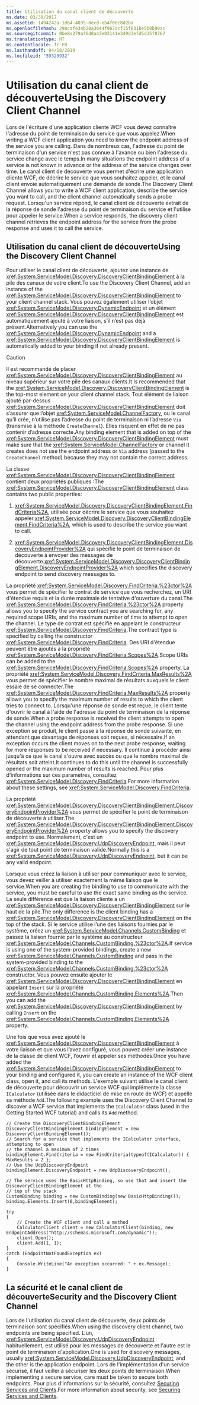 ```yaml
---
title: Utilisation du canal client de découverte
ms.date: 03/30/2017
ms.assetid: 1494242a-1d64-4035-8ecd-eb4f06c8d2ba
ms.openlocfilehash: 298cafe34b20a3644f967acf15f831be5b0b90ac
ms.sourcegitcommit: 0be8a279af6d8a43e03141e349d3efd5d35f8767
ms.translationtype: HT
ms.contentlocale: fr-FR
ms.lasthandoff: 04/18/2019
ms.locfileid: "59329932"
---
```

# <a name="using-the-discovery-client-channel"></a><span data-ttu-id="6952a-102">Utilisation du canal client de découverte</span><span class="sxs-lookup"><span data-stu-id="6952a-102">Using the Discovery Client Channel</span></span>
<span data-ttu-id="6952a-103">Lors de l'écriture d'une application cliente WCF vous devez connaître l'adresse du point de terminaison du service que vous appelez.</span><span class="sxs-lookup"><span data-stu-id="6952a-103">When writing a WCF client application you need to know the endpoint address of the service you are calling.</span></span> <span data-ttu-id="6952a-104">Dans de nombreux cas, l'adresse du point de terminaison d'un service n'est pas connue à l'avance ou bien l'adresse du service change avec le temps.</span><span class="sxs-lookup"><span data-stu-id="6952a-104">In many situations the endpoint address of a service is not known in advance or the address of the service changes over time.</span></span> <span data-ttu-id="6952a-105">Le canal client de découverte vous permet d'écrire une application cliente WCF, de décrire le service que vous souhaitez appeler, et le canal client envoie automatiquement une demande de sonde.</span><span class="sxs-lookup"><span data-stu-id="6952a-105">The Discovery Client Channel allows you to write a WCF client application, describe the service you want to call, and the client channel automatically sends a probe request.</span></span> <span data-ttu-id="6952a-106">Lorsqu'un service répond, le canal client de découverte extrait de la réponse de sonde l'adresse du point de terminaison du service et l'utilise pour appeler le service.</span><span class="sxs-lookup"><span data-stu-id="6952a-106">When a service responds, the discovery client channel retrieves the endpoint address for the service from the probe response and uses it to call the service.</span></span>  
  
## <a name="using-the-discovery-client-channel"></a><span data-ttu-id="6952a-107">Utilisation du canal client de découverte</span><span class="sxs-lookup"><span data-stu-id="6952a-107">Using the Discovery Client Channel</span></span>  
 <span data-ttu-id="6952a-108">Pour utiliser le canal client de découverte, ajoutez une instance de <xref:System.ServiceModel.Discovery.DiscoveryClientBindingElement> à la pile des canaux de votre client.</span><span class="sxs-lookup"><span data-stu-id="6952a-108">To use the Discovery Client Channel, add an instance of the <xref:System.ServiceModel.Discovery.DiscoveryClientBindingElement> to your client channel stack.</span></span> <span data-ttu-id="6952a-109">Vous pouvez également utiliser l’objet <xref:System.ServiceModel.Discovery.DynamicEndpoint> et un élément <xref:System.ServiceModel.Discovery.DiscoveryClientBindingElement> est automatiquement ajouté à votre liaison, s’il n’est pas déjà présent.</span><span class="sxs-lookup"><span data-stu-id="6952a-109">Alternatively you can use the <xref:System.ServiceModel.Discovery.DynamicEndpoint> and a <xref:System.ServiceModel.Discovery.DiscoveryClientBindingElement> is automatically added to your binding if not already present.</span></span>  
  
> [!CAUTION]
>  <span data-ttu-id="6952a-110">Il est recommandé de placer <xref:System.ServiceModel.Discovery.DiscoveryClientBindingElement> au niveau supérieur sur votre pile des canaux clients.</span><span class="sxs-lookup"><span data-stu-id="6952a-110">It is recommended that the <xref:System.ServiceModel.Discovery.DiscoveryClientBindingElement> is the top-most element on your client channel stack.</span></span> <span data-ttu-id="6952a-111">Tout élément de liaison ajouté par-dessus <xref:System.ServiceModel.Discovery.DiscoveryClientBindingElement> doit s’assurer que l’objet <xref:System.ServiceModel.ChannelFactory>, ou le canal qu’il crée, n’utilise pas l’adresse du point de terminaison ni l’adresse `Via` (transmise à la méthode `CreateChannel`). Elles risquent en effet de ne pas contenir d’adresse correcte.</span><span class="sxs-lookup"><span data-stu-id="6952a-111">Any binding element that is added on top of the <xref:System.ServiceModel.Discovery.DiscoveryClientBindingElement> must make sure that the <xref:System.ServiceModel.ChannelFactory> or channel it creates does not use the endpoint address or `Via` address (passed to the `CreateChannel` method) because they may not contain the correct address.</span></span>  
  
 <span data-ttu-id="6952a-112">La classe <xref:System.ServiceModel.Discovery.DiscoveryClientBindingElement> contient deux propriétés publiques :</span><span class="sxs-lookup"><span data-stu-id="6952a-112">The <xref:System.ServiceModel.Discovery.DiscoveryClientBindingElement> class contains two public properties:</span></span>  
  
1. <span data-ttu-id="6952a-113"><xref:System.ServiceModel.Discovery.DiscoveryClientBindingElement.FindCriteria%2A>, utilisée pour décrire le service que vous souhaitez appeler.</span><span class="sxs-lookup"><span data-stu-id="6952a-113"><xref:System.ServiceModel.Discovery.DiscoveryClientBindingElement.FindCriteria%2A>, which is used to describe the service you want to call.</span></span>  
  
2. <span data-ttu-id="6952a-114"><xref:System.ServiceModel.Discovery.DiscoveryClientBindingElement.DiscoveryEndpointProvider%2A> qui spécifie le point de terminaison de découverte à envoyer des messages de découverte.</span><span class="sxs-lookup"><span data-stu-id="6952a-114"><xref:System.ServiceModel.Discovery.DiscoveryClientBindingElement.DiscoveryEndpointProvider%2A> which specifies the discovery endpoint to send discovery messages to.</span></span>  
  
 <span data-ttu-id="6952a-115">La propriété <xref:System.ServiceModel.Discovery.FindCriteria.%23ctor%2A> vous permet de spécifier le contrat de service que vous recherchez, un URI d'étendue requis et la durée maximale de tentative d'ouverture du canal.</span><span class="sxs-lookup"><span data-stu-id="6952a-115">The <xref:System.ServiceModel.Discovery.FindCriteria.%23ctor%2A> property allows you to specify the service contract you are searching for, any required scope URIs, and the maximum number of time to attempt to open the channel.</span></span> <span data-ttu-id="6952a-116">Le type de contrat est spécifié en appelant le constructeur <xref:System.ServiceModel.Discovery.FindCriteria>.</span><span class="sxs-lookup"><span data-stu-id="6952a-116">The contract type is specified by calling the constructor  <xref:System.ServiceModel.Discovery.FindCriteria>.</span></span> <span data-ttu-id="6952a-117">Des URI d'étendue peuvent être ajoutés à la propriété <xref:System.ServiceModel.Discovery.FindCriteria.Scopes%2A>.</span><span class="sxs-lookup"><span data-stu-id="6952a-117">Scope URIs can be added to the <xref:System.ServiceModel.Discovery.FindCriteria.Scopes%2A> property.</span></span> <span data-ttu-id="6952a-118">La propriété <xref:System.ServiceModel.Discovery.FindCriteria.MaxResults%2A> vous permet de spécifier le nombre maximal de résultats auxquels le client essaie de se connecter.</span><span class="sxs-lookup"><span data-stu-id="6952a-118">The <xref:System.ServiceModel.Discovery.FindCriteria.MaxResults%2A> property allows you to specify the maximum number of results to which the client tries to connect to.</span></span> <span data-ttu-id="6952a-119">Lorsqu'une réponse de sonde est reçue, le client tente d'ouvrir le canal à l'aide de l'adresse du point de terminaison de la réponse de sonde.</span><span class="sxs-lookup"><span data-stu-id="6952a-119">When a probe response is received the client attempts to open the channel using the endpoint address from the probe response.</span></span> <span data-ttu-id="6952a-120">Si une exception se produit, le client passe à la réponse de sonde suivante, en attendant que davantage de réponses soit reçues, si nécessaire.</span><span class="sxs-lookup"><span data-stu-id="6952a-120">If an exception occurs the client moves on to the next probe response, waiting for more responses to be received if necessary.</span></span> <span data-ttu-id="6952a-121">Il continue à procéder ainsi jusqu'à ce que le canal s'ouvre avec succès ou que le nombre maximal de résultats soit atteint.</span><span class="sxs-lookup"><span data-stu-id="6952a-121">It continues to do this until the channel is successfully opened or the maximum number of results is reached.</span></span> <span data-ttu-id="6952a-122">Pour plus d’informations sur ces paramètres, consultez <xref:System.ServiceModel.Discovery.FindCriteria>.</span><span class="sxs-lookup"><span data-stu-id="6952a-122">For more information about these settings, see <xref:System.ServiceModel.Discovery.FindCriteria>.</span></span>  
  
 <span data-ttu-id="6952a-123">La propriété <xref:System.ServiceModel.Discovery.DiscoveryClientBindingElement.DiscoveryEndpointProvider%2A> vous permet de spécifier le point de terminaison de découverte à utiliser.</span><span class="sxs-lookup"><span data-stu-id="6952a-123">The <xref:System.ServiceModel.Discovery.DiscoveryClientBindingElement.DiscoveryEndpointProvider%2A> property allows you to specify the discovery endpoint to use.</span></span> <span data-ttu-id="6952a-124">Normalement, c'est un <xref:System.ServiceModel.Discovery.UdpDiscoveryEndpoint>, mais il peut s'agir de tout point de terminaison valide.</span><span class="sxs-lookup"><span data-stu-id="6952a-124">Normally this is a <xref:System.ServiceModel.Discovery.UdpDiscoveryEndpoint>, but it can be any valid endpoint.</span></span>  
  
 <span data-ttu-id="6952a-125">Lorsque vous créez la liaison à utiliser pour communiquer avec le service, vous devez veiller à utiliser exactement la même liaison que le service.</span><span class="sxs-lookup"><span data-stu-id="6952a-125">When you are creating the binding to use to communicate with the service, you must be careful to use the exact same binding as the service.</span></span> <span data-ttu-id="6952a-126">La seule différence est que la liaison cliente a un <xref:System.ServiceModel.Discovery.DiscoveryClientBindingElement> sur le haut de la pile.</span><span class="sxs-lookup"><span data-stu-id="6952a-126">The only difference is the client binding has a <xref:System.ServiceModel.Discovery.DiscoveryClientBindingElement> on the top of the stack.</span></span> <span data-ttu-id="6952a-127">Si le service utilise l’une des liaisons fournies par le système, créez un <xref:System.ServiceModel.Channels.CustomBinding> et passez la liaison fournie par le système au constructeur <xref:System.ServiceModel.Channels.CustomBinding.%23ctor%2A>.</span><span class="sxs-lookup"><span data-stu-id="6952a-127">If service is using one of the system-provided bindings, create a new <xref:System.ServiceModel.Channels.CustomBinding> and pass in the system-provided binding to the <xref:System.ServiceModel.Channels.CustomBinding.%23ctor%2A> constructor.</span></span> <span data-ttu-id="6952a-128">Vous pouvez ensuite ajouter le <xref:System.ServiceModel.Discovery.DiscoveryClientBindingElement> en appelant `Insert` sur la propriété <xref:System.ServiceModel.Channels.CustomBinding.Elements%2A>.</span><span class="sxs-lookup"><span data-stu-id="6952a-128">Then you can add the <xref:System.ServiceModel.Discovery.DiscoveryClientBindingElement> by calling `Insert` on the <xref:System.ServiceModel.Channels.CustomBinding.Elements%2A> property.</span></span>  
  
 <span data-ttu-id="6952a-129">Une fois que vous avez ajouté le <xref:System.ServiceModel.Discovery.DiscoveryClientBindingElement> à votre liaison et que vous l’avez configuré, vous pouvez créer une instance de la classe de client WCF, l’ouvrir et appeler ses méthodes.</span><span class="sxs-lookup"><span data-stu-id="6952a-129">Once you have added the <xref:System.ServiceModel.Discovery.DiscoveryClientBindingElement> to your binding and configured it, you can create an instance of the WCF client class, open it, and call its methods.</span></span> <span data-ttu-id="6952a-130">L'exemple suivant utilise le canal client de découverte pour découvrir un service WCF qui implémente la classe `ICalculator` (utilisée dans le didacticiel de mise en route de WCF) et appelle sa méthode `Add`.</span><span class="sxs-lookup"><span data-stu-id="6952a-130">The following example uses the Discovery Client Channel to discover a WCF service that implements the `ICalculator` class (used in the Getting Started WCF tutorial) and calls its `Add` method.</span></span>  
  
```  
// Create the DiscoveryClientBindingElement  
DiscoveryClientBindingElement bindingElement = new DiscoveryClientBindingElement();  
// Search for a service that implements the ICalculator interface, attempting to open  
// the channel a maximum of 2 times  
bindingElement.FindCriteria = new FindCriteria(typeof(ICalculator)) { MaxResults = 2 };  
// Use the UdpDiscoveryEndpoint  
bindingElement.DiscoveryEndpoint = new UdpDiscoveryEndpoint();  
  
// The service uses the BasicHttpBinding, so use that and insert the DiscoveryClientBindingElement at the   
// top of the stack  
CustomBinding binding = new CustomBinding(new BasicHttpBinding());  
binding.Elements.Insert(0,bindingElement);  
  
try  
{  
    // Create the WCF client and call a method  
    CalculatorClient client = new CalculatorClient(binding, new EndpointAddress("http://schemas.microsoft.com/dynamic"));  
    client.Open();  
    client.Add(1, 1);  
}  
catch (EndpointNotFoundException ex)  
{  
    Console.WriteLine("An exception occurred: " + ex.Message);  
}  
```  
  
## <a name="security-and-the-discovery-client-channel"></a><span data-ttu-id="6952a-131">La sécurité et le canal client de découverte</span><span class="sxs-lookup"><span data-stu-id="6952a-131">Security and the Discovery Client Channel</span></span>  
 <span data-ttu-id="6952a-132">Lors de l'utilisation du canal client de découverte, deux points de terminaison sont spécifiés.</span><span class="sxs-lookup"><span data-stu-id="6952a-132">When using the discovery client channel, two endpoints are being specified.</span></span> <span data-ttu-id="6952a-133">L'un, <xref:System.ServiceModel.Discovery.UdpDiscoveryEndpoint> habituellement, est utilisé pour les messages de découverte et l'autre est le point de terminaison d'application.</span><span class="sxs-lookup"><span data-stu-id="6952a-133">One is used for discovery messages, usually <xref:System.ServiceModel.Discovery.UdpDiscoveryEndpoint>, and the other is the application endpoint.</span></span> <span data-ttu-id="6952a-134">Lors de l'implémentation d'un service sécurisé, il faut veiller à sécuriser les deux points de terminaison.</span><span class="sxs-lookup"><span data-stu-id="6952a-134">When implementing a secure service, care must be taken to secure both endpoints.</span></span> <span data-ttu-id="6952a-135">Pour plus d’informations sur la sécurité, consultez [Securing Services and Clients](../../../../docs/framework/wcf/feature-details/securing-services-and-clients.md).</span><span class="sxs-lookup"><span data-stu-id="6952a-135">For more information about security, see [Securing Services and Clients](../../../../docs/framework/wcf/feature-details/securing-services-and-clients.md).</span></span>
